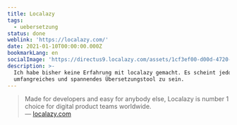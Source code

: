 ```yaml
---
title: Localazy
tags:
  - uebersetzung
status: done
weblink: 'https://localazy.com/'
date: 2021-01-10T00:00:00.000Z
bookmarkLang: en
socialImage: 'https://directus9.localazy.com/assets/1cf3ef00-d00d-4720-9695-69e17bd932ca.png'
description: >-
  Ich habe bisher keine Erfahrung mit localazy gemacht. Es scheint jedoch ein
  umfangreiches und spannendes Übersetzungstool zu sein.
---
```

<blockquote>Made for developers and easy for anybody else, Localazy is number 1 choice for digital product teams worldwide.<footer>— <a href="https://localazy.com/">localazy.com</a></footer></blockquote>
